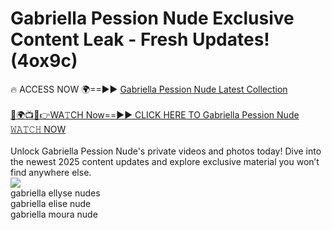 # Gabriella Pession Nude Exclusive Content Leak - Fresh Updates! (4ox9c)

🔥 ACCESS NOW 🌍==►► <a href="https://tinyurl.com/2mz8nhtm" rel="nofollow">Gabriella Pession Nude Latest Collection</a>
<br><br>
[🔴🌍📺📱👉WA𝚃CH Now==►► CLICK HERE TO Gabriella Pession Nude 𝚆𝙰𝚃𝙲𝙷 NOW](https://tinyurl.com/2mz8nhtm)
<br><br>
Unlock Gabriella Pession Nude's private videos and photos today! Dive into the newest 2025 content updates and explore exclusive material you won’t find anywhere else.
<br>
<a href="https://tinyurl.com/2mz8nhtm" rel="nofollow" data-target="animated-image.originalLink"><img src="https://camo.githubusercontent.com/8a4f000d20f83aca3bf7ec5f350d767afa0574a8a352519fd8cfa583a6f93a33/68747470733a2f2f692e696d6775722e636f6d2f644a486b345a712e676966" data-canonical-src="https://i.imgur.com/dJHk4Zq.gif" style="max-width: 100%; display: inline-block;" data-target="animated-image.originalImage"></a>
<br>
gabriella ellyse nudes<br>
gabriella elise nude<br>
gabriella moura nude